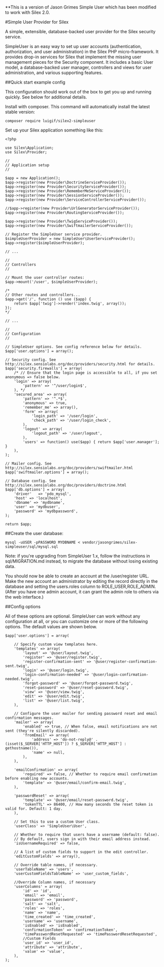 **This is a version of Jason Grimes Simple User which has been modified to work with Silex 2.0. 

#Simple User Provider for Silex

A simple, extensible, database-backed user provider for the Silex security service.

SimpleUser is an easy way to set up user accounts (authentication, authorization, and user administration) in the Silex PHP micro-framework. It provides drop-in services for Silex that implement the missing user management pieces for the Security component. It includes a basic User model, a database-backed user manager, controllers and views for user administration, and various supporting features.

##Quick start example config

This configuration should work out of the box to get you up and running quickly. See below for additional details.

Install with composer. This command will automatically install the latest stable version:

```
composer require luigif/silex2-simpleuser
```

Set up your Silex application something like this:

```
<?php

use Silex\Application;
use Silex\Provider;

//
// Application setup
//

$app = new Application();
$app->register(new Provider\DoctrineServiceProvider());
$app->register(new Provider\SecurityServiceProvider());
$app->register(new Provider\RememberMeServiceProvider());
$app->register(new Provider\SessionServiceProvider());
$app->register(new Provider\ServiceControllerServiceProvider());

//$app->register(new Provider\UrlGeneratorServiceProvider());
$app->register(new Provider\RoutingServiceProvider());

$app->register(new Provider\TwigServiceProvider());
$app->register(new Provider\SwiftmailerServiceProvider());

// Register the SimpleUser service provider.
$simpleUserProvider = new SimpleUser\UserServiceProvider();
$app->register($simpleUserProvider);

// ...

//
// Controllers
//

// Mount the user controller routes:
$app->mount('/user', $simpleUserProvider);

/*
// Other routes and controllers...
$app->get('/', function () use ($app) {
    return $app['twig']->render('index.twig', array());
});
*/

// ...

//
// Configuration
//

// SimpleUser options. See config reference below for details.
$app['user.options'] = array();

// Security config. See http://silex.sensiolabs.org/doc/providers/security.html for details.
$app['security.firewalls'] = array(
    /* // Ensure that the login page is accessible to all, if you set anonymous => false below.
    'login' => array(
        'pattern' => '^/user/login$',
    ), */
    'secured_area' => array(
        'pattern' => '^.*$',
        'anonymous' => true,
        'remember_me' => array(),
        'form' => array(
            'login_path' => '/user/login',
            'check_path' => '/user/login_check',
        ),
        'logout' => array(
            'logout_path' => '/user/logout',
        ),
        'users' => function() use($app) { return $app['user.manager']; }
    ),
);

// Mailer config. See http://silex.sensiolabs.org/doc/providers/swiftmailer.html
$app['swiftmailer.options'] = array();

// Database config. See http://silex.sensiolabs.org/doc/providers/doctrine.html
$app['db.options'] = array(
    'driver'   => 'pdo_mysql',
    'host' => 'localhost',
    'dbname' => 'mydbname',
    'user' => 'mydbuser',
    'password' => 'mydbpassword',
);

return $app;
```

##Create the user database:

```
mysql -uUSER -pPASSWORD MYDBNAME < vendor/jasongrimes/silex-simpleuser/sql/mysql.sql
```
Note: if you're upgrading from SimpleUser 1.x, follow the instructions in sql/MIGRATION.md instead, to migrate the database without losing existing data.

You should now be able to create an account at the /user/register URL. Make the new account an administrator by editing the record directly in the database and setting the users.roles column to ROLE_USER,ROLE_ADMIN. (After you have one admin account, it can grant the admin role to others via the web interface.)

##Config options

All of these options are optional. SimpleUser can work without any configuration at all, or you can customize one or more of the following options. The default values are shown below.

```
$app['user.options'] = array(

    // Specify custom view templates here.
    'templates' => array(
        'layout' => '@user/layout.twig',
        'register' => '@user/register.twig',
        'register-confirmation-sent' => '@user/register-confirmation-sent.twig',
        'login' => '@user/login.twig',
        'login-confirmation-needed' => '@user/login-confirmation-needed.twig',
        'forgot-password' => '@user/forgot-password.twig',
        'reset-password' => '@user/reset-password.twig',
        'view' => '@user/view.twig',
        'edit' => '@user/edit.twig',
        'list' => '@user/list.twig',
    ),

    // Configure the user mailer for sending password reset and email confirmation messages.
    'mailer' => array(
        'enabled' => true, // When false, email notifications are not sent (they're silently discarded).
        'fromEmail' => array(
            'address' => 'do-not-reply@' . (isset($_SERVER['HTTP_HOST']) ? $_SERVER['HTTP_HOST'] : gethostname()),
            'name' => null,
        ),
    ),

    'emailConfirmation' => array(
        'required' => false, // Whether to require email confirmation before enabling new accounts.
        'template' => '@user/email/confirm-email.twig',
    ),

    'passwordReset' => array(
        'template' => '@user/email/reset-password.twig',
        'tokenTTL' => 86400, // How many seconds the reset token is valid for. Default: 1 day.
    ),

    // Set this to use a custom User class.
    'userClass' => 'SimpleUser\User',

    // Whether to require that users have a username (default: false).
    // By default, users sign in with their email address instead.
    'isUsernameRequired' => false,

    // A list of custom fields to support in the edit controller.
    'editCustomFields' => array(),

    // Override table names, if necessary.
    'userTableName' => 'users',
    'userCustomFieldsTableName' => 'user_custom_fields',

    //Override Column names, if necessary
    'userColumns' = array(
        'id' => 'id',
        'email' => 'email',
        'password' => 'password',
        'salt' => 'salt',
        'roles' => 'roles',
        'name' => 'name',
        'time_created' => 'time_created',
        'username' => 'username',
        'isEnabled' => 'isEnabled',
        'confirmationToken' => 'confirmationToken',
        'timePasswordResetRequested' => 'timePasswordResetRequested',
        //Custom Fields
        'user_id' => 'user_id',
        'attribute' => 'attribute',
        'value' => 'value',
    ),
);
```
